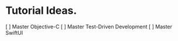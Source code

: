  # Tutorial Ideas.
 
 [ ] Master Objective-C
 [ ] Master Test-Driven Development
 [ ] Master SwiftUI
